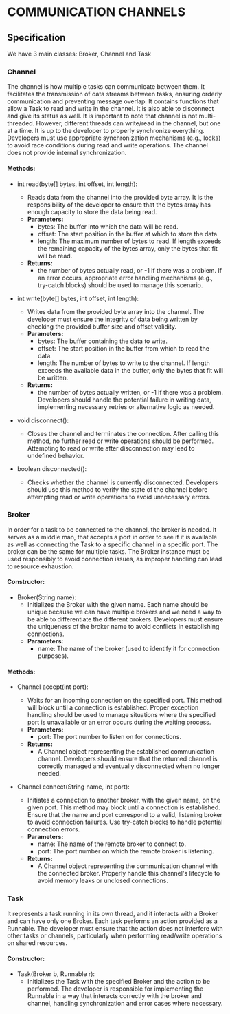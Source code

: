 # COMMUNICATION CHANNELS
## Specification
We have 3 main classes: Broker, Channel and Task

### Channel
The channel is how multiple tasks can communicate between them. It facilitates the transmission of data streams between tasks, ensuring orderly communication and preventing message overlap. It contains functions that allow a Task to read and write in the channel. It is also able to disconnect and give its status as well. It is important to note that channel is not multi-threaded. However, different threads can write/read in the channel, but one at a time. It is up to the developer to properly synchronize everything. Developers must use appropriate synchronization mechanisms (e.g., locks) to avoid race conditions during read and write operations. The channel does not provide internal synchronization.

#### Methods:
- int read(byte[] bytes, int offset, int length):
  - Reads data from the channel into the provided byte array. It is the responsibility of the developer to ensure that the bytes array has enough capacity to store the data being read.
  - **Parameters:**
    - bytes: The buffer into which the data will be read.
    - offset: The start position in the buffer at which to store the data.
    - length: The maximum number of bytes to read. If length exceeds the remaining capacity of the bytes array, only the bytes that fit will be read.
  - **Returns:**
    - the number of bytes actually read, or -1 if there was a problem. If an error occurs, appropriate error handling mechanisms (e.g., try-catch blocks) should be used to manage this scenario. 

- int write(byte[] bytes, int offset, int length):
  - Writes data from the provided byte array into the channel. The developer must ensure the integrity of data being written by checking the provided buffer size and offset validity.
  - **Parameters:**
    - bytes: The buffer containing the data to write.
    - offset: The start position in the buffer from which to read the data.
    - length: The number of bytes to write to the channel. If length exceeds the available data in the buffer, only the bytes that fit will be written.
  - **Returns:**
    - the number of bytes actually written, or -1 if there was a problem. Developers should handle the potential failure in writing data, implementing necessary retries or alternative logic as needed.

- void disconnect():
  - Closes the channel and terminates the connection. After calling this method, no further read or write operations should be performed. Attempting to read or write after disconnection may lead to undefined behavior.

- boolean disconnected():
  - Checks whether the channel is currently disconnected. Developers should use this method to verify the state of the channel before attempting read or write operations to avoid unnecessary errors.



### Broker
In order for a task to be connected to the channel, the broker is needed. It serves as a middle man, that accepts a port in order to see if it is available as well as connecting the Task to a specific channel in a specific port. The broker can be the same for multiple tasks. The Broker instance must be used responsibly to avoid connection issues, as improper handling can lead to resource exhaustion.

#### Constructor:
- Broker(String name): 
  - Initializes the Broker with the given name. Each name should be unique because we can have multiple brokers and we need a way to be able to differentiate the different brokers. Developers must ensure the uniqueness of the broker name to avoid conflicts in establishing connections.
  - **Parameters:**
    - name: The name of the broker (used to identify it for connection purposes).

#### Methods:
- Channel accept(int port): 
  - Waits for an incoming connection on the specified port. This method will block until a connection is established. Proper exception handling should be used to manage situations where the specified port is unavailable or an error occurs during the waiting process.
  - **Parameters:**
    - port: The port number to listen on for connections.
  - **Returns:**
    - A Channel object representing the established communication channel. Developers should ensure that the returned channel is correctly managed and eventually disconnected when no longer needed.

- Channel connect(String name, int port): 
  - Initiates a connection to another broker, with the given name, on the given port. This method may block until a connection is established. Ensure that the name and port correspond to a valid, listening broker to avoid connection failures. Use try-catch blocks to handle potential connection errors.
  - **Parameters:**
    - name: The name of the remote broker to connect to.
    - port: The port number on which the remote broker is listening.
  - **Returns:**
    - A Channel object representing the communication channel with the connected broker. Properly handle this channel's lifecycle to avoid memory leaks or unclosed connections.



### Task
It represents a task running in its own thread, and it interacts with a Broker and can have only one Broker. Each task performs an action provided as a Runnable. The developer must ensure that the action does not interfere with other tasks or channels, particularly when performing read/write operations on shared resources.

#### Constructor:
- Task(Broker b, Runnable r):
  - Initializes the Task with the specified Broker and the action to be performed. The developer is responsible for implementing the Runnable in a way that interacts correctly with the broker and channel, handling synchronization and error cases where necessary.
